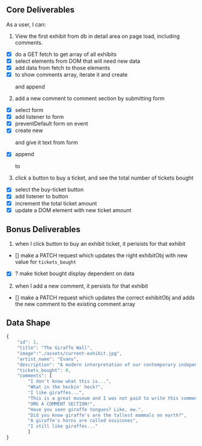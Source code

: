 ## Core Deliverables
As a user, I can:
1. View the first exhibit from db in detail area on page load, including comments.
  - [x] do a GET fetch to get array of all exhibits
  - [x] select elements from DOM that will need new data
  - [x] add data from fetch to those elements
  - [x] to show comments array, iterate it and create <p> and append
2. add a new comment to comment section by submitting form
  - [x] select form
  - [x] add listener to form
  - [x] preventDefault form on event
  - [x] create new <p> and give it text from form
  - [x] append <p> to 
3. click a button to buy a ticket, and see the total number of tickets bought
  - [x] select the buy-ticket button
  - [x] add listener to button
  - [x] increment the total ticket amount
  - [x] update a DOM element with new ticket amount

## Bonus Deliverables
1. when I click button to buy an exhibit ticket, it perisists for that exhibit
  - [] make a PATCH request which updates the right exhibitObj with new value for `tickets_bought`
  - [x] ? make ticket bought display dependent on data
2. when I add a new comment, it persists for that exhibit
  - [] make a PATCH request which updates the correct exhibitObj and adds the new comment to the existing comment array

## Data Shape
```javascript
{
    "id": 1,
    "title": "The Giraffe Wall",
    "image":"./assets/current-exhibit.jpg",
    "artist_name": "Evans",
    "description": "A modern interpretation of our contemporary independence from expressionism as told through a surrealist dialogue between abstract cubism and rococo fauvism. The great artist Evans believed only the majestic Giraffe could help tell a story like this. Tickets start at $9.99 (free for children below 21).",
    "tickets_bought": 0,
    "comments": [
        "I don't know what this is...",
        "What in the heckin' heck?",
        "I like giraffes...",
        "This is a great museum and I was not paid to write this comment...",
        "OMG A COMMENT SECTION!",
        "Have you seen giraffe tongues? Like, ew.",
        "Did you know giraffe's are the tallest mammals on earth?",
        "A giraffe's horns are called ossicones",
        "I still like giraffes..."
        ]
}
```